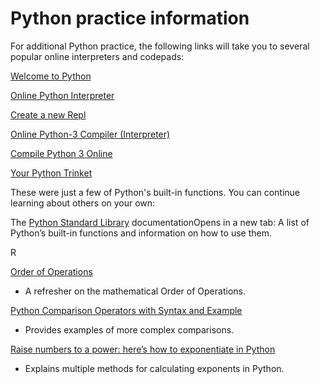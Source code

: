 # Python practice information

For additional Python practice, the following links will take you to several popular online interpreters and codepads:

[Welcome to Python](https://www.python.org/shell/)

[Online Python Interpreter](https://www.onlinegdb.com/online_python_interpreter)

[Create a new Repl](https://repl.it/languages/python3)

[Online Python-3 Compiler (Interpreter)](https://www.tutorialspoint.com/execute_python3_online.php)

[Compile Python 3 Online](https://rextester.com/l/python3_online_compiler)

[Your Python Trinket](https://trinket.io/python3)

These were just a few of Python's built-in functions. You can continue learning about others on your own:

The [Python Standard Library](https://docs.python.org/3/library/functions.html) documentationOpens in a new tab: A list of Python’s built-in functions and information on how to use them.

R

[Order of Operations](https://www.mathsisfun.com/operation-order-pemdas.html)

- A refresher on the mathematical Order of Operations.

[Python Comparison Operators with Syntax and Example](https://data-flair.training/blogs/python-comparison-operators/)

- Provides examples of more complex comparisons.

[Raise numbers to a power: here’s how to exponentiate in Python](https://kodify.net/python/math/exponents/)

- Explains multiple methods for calculating exponents in Python.

